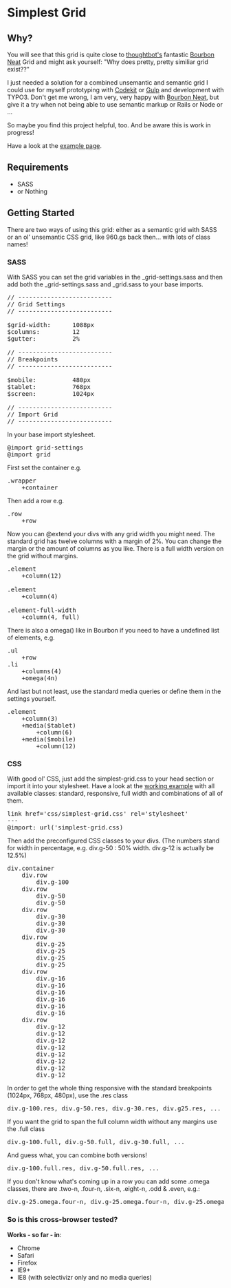 # Simplest Grid

## Why?

You will see that this grid is quite close to [thoughtbot's](https://github.com/thoughtbot) fantastic [Bourbon Neat](https://github.com/thoughtbot/neat) Grid and might ask yourself: "Why does pretty, pretty similiar grid exist??"

I just needed a solution for a combined unsemantic and semantic grid I could use for myself prototyping with [Codekit](https://incident57.com/codekit/) or [Gulp](http://gulpjs.com/) and development with TYPO3. Don't get me wrong, I am very, very happy with [Bourbon Neat](https://github.com/thoughtbot/neat), but give it a try when not being able to use semantic markup or Rails or Node or ...

So maybe you find this project helpful, too. And be aware this is work in progress!

Have a look at the [example page](http://herrkessler.de/simplest-grid/).

## Requirements

* SASS
* or Nothing

## Getting Started

There are two ways of using this grid: either as a semantic grid with SASS or an ol' unsemantic CSS grid, like 960.gs back then... with lots of class names!

### SASS

With SASS you can set the grid variables in the _grid-settings.sass and then add both the _grid-settings.sass and _grid.sass to your base imports.

<pre>
// --------------------------
// Grid Settings
// --------------------------

$grid-width:      1088px
$columns:         12
$gutter:          2%

// --------------------------
// Breakpoints
// --------------------------

$mobile:          480px
$tablet:          768px
$screen:          1024px

// --------------------------
// Import Grid
// --------------------------
</pre>

In your base import stylesheet.

<pre>
@import grid-settings
@import grid
</pre>

First set the container e.g.

<pre>
.wrapper
	+container
</pre>

Then add a row e.g.

<pre>
.row
	+row
</pre>

Now you can @extend your divs with any grid width you might need. The standard grid has twelve columns with a margin of 2%. You can change the margin or the amount of columns as you like. There is a full width version on the grid without margins.

<pre>
.element
	+column(12)
	
.element
	+column(4)
	
.element-full-width
	+column(4, full)
</pre>

There is also a omega() like in Bourbon if you need to have a undefined list of elements, e.g.

<pre>
.ul
	+row
.li
	+columns(4)
	+omega(4n)
</pre> 

And last but not least, use the standard media queries or define them in the settings yourself.

<pre>
.element
	+column(3)
	+media($tablet)
		+column(6)
	+media($mobile)
		+column(12)
</pre>

### CSS

With good ol' CSS, just add the simplest-grid.css to your head section or import it into your stylesheet. Have a look at the [working example](http://herrkessler.de/simplest-grid/) with all available classes: standard, responsive, full width and combinations of all of them.

<pre>
link href='css/simplest-grid.css' rel='stylesheet'
---
@import: url('simplest-grid.css)
</pre>

Then add the preconfigured CSS classes to your divs. (The numbers stand for width in percentage, e.g. div.g-50 : 50% width. div.g-12 is actually be 12.5%)

<pre>
div.container
	div.row
		div.g-100 
	div.row
		div.g-50
		div.g-50
	div.row
		div.g-30
		div.g-30
		div.g-30
	div.row
		div.g-25
		div.g-25
		div.g-25
		div.g-25
	div.row
		div.g-16
		div.g-16
		div.g-16
		div.g-16
		div.g-16
		div.g-16
	div.row
		div.g-12
		div.g-12
		div.g-12
		div.g-12
		div.g-12
		div.g-12
		div.g-12
		div.g-12
</pre>

In order to get the whole thing responsive with the standard breakpoints (1024px, 768px, 480px), use the .res class

<pre>
div.g-100.res, div.g-50.res, div.g-30.res, div.g25.res, ...
</pre>

If you want the grid to span the full column width without any margins use the .full class

<pre>
div.g-100.full, div.g-50.full, div.g-30.full, ...
</pre>

And guess what, you can combine both versions!

<pre>
div.g-100.full.res, div.g-50.full.res, ...
</pre>

If you don't know what's coming up in a row you can add some .omega classes, there are .two-n, .four-n, .six-n, .eight-n, .odd & .even, e.g.:

<pre>
div.g-25.omega.four-n, div.g-25.omega.four-n, div.g-25.omega.four-n, div.g-25.omega.four-n, ...
</pre>

### So is this cross-browser tested?


**Works - so far - in**:

* Chrome
* Safari
* Firefox
* IE9+
* IE8 (with selectivizr only and no media queries)